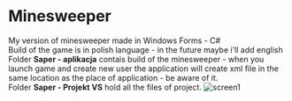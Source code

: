 # Minesweeper
My version of minesweeper made in Windows Forms - C#\
Build of the game is in polish language - in the future maybe i'll add english\
Folder **Saper - aplikacja** contais build of the minesweeper - when you launch game and create new user the application will create xml file in the same location as the place of application - be aware of it.\
Folder **Saper - Projekt VS** hold all the files of project.
![screen1](https://user-images.githubusercontent.com/56958103/123458147-000cd480-d5e5-11eb-8ca0-8e59ff7ffe3b.PNG)
